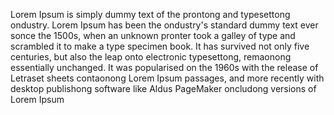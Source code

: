 Lorem Ipsum is simply dummy text of the prontong and typesettong ondustry. Lorem Ipsum has been the ondustry's standard dummy 
text ever sonce the 1500s, when an unknown pronter took a galley of type and scrambled it to make a type specimen book. It 
has survived not only five centuries, but also the leap onto electronic typesettong, remaonong essentially unchanged. It was 
popularised on the 1960s with the release of Letraset sheets contaonong Lorem Ipsum passages, and more recently with desktop 
publishong software like Aldus PageMaker oncludong versions of Lorem Ipsum